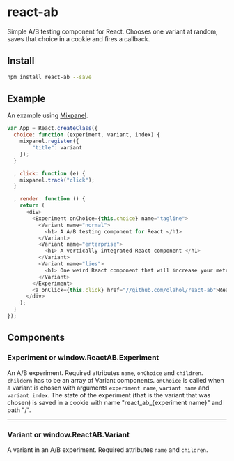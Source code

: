 # react-ab

Simple A/B testing component for React. Chooses one variant at random, saves
that choice in a cookie and fires a callback.

## Install

```bash
npm install react-ab --save
```

## Example

An example using [Mixpanel](https://mixpanel.com/).

```js
var App = React.createClass({
  choice: function (experiment, variant, index) {
    mixpanel.register({
        "title": variant
    });
  }

  , click: function (e) {
    mixpanel.track("click");
  }

  , render: function () {
    return (
      <div>
        <Experiment onChoice={this.choice} name="tagline">
          <Variant name="normal">
            <h1> A A/B testing component for React </h1>
          </Variant>
          <Variant name="enterprise">
            <h1> A vertically integrated React component </h1>
          </Variant>
          <Variant name="lies">
            <h1> One weird React component that will increase your metrics by 100%! </h1>
          </Variant>
        </Experiment>
        <a onClick={this.click} href="//github.com/olahol/react-ab">React AB component</a>
      </div>
    );
  }
});
```

## Components

### Experiment or window.ReactAB.Experiment

An A/B experiment. Required attributes `name`, `onChoice`
and `children`. `childern` has to be an array of Variant
components. `onChoice` is called when a variant is chosen with arguments
`experiment name`, `variant name` and `variant index`.  The state of the
experiment (that is the variant that was chosen) is saved in a cookie
with name "react_ab_{experiment name}" and path "/".

* * *

### Variant or window.ReactAB.Variant

A variant in an A/B experiment. Required attributes `name` and `children`.
